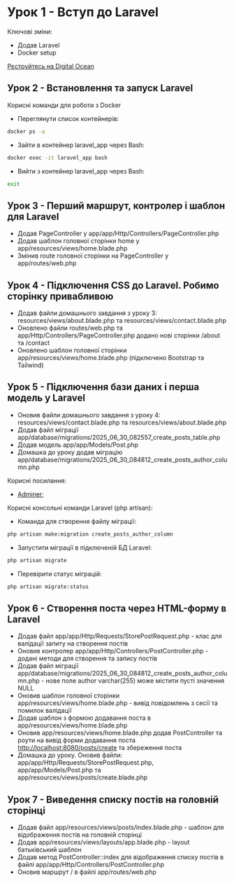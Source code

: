 # Урок 1 - Вступ до Laravel

Ключові зміни:

- Додав Laravel
- Docker setup


[Рєструйтесь на Digital Ocean](https://m.do.co/c/cfcb074144ad)


## Урок 2 - Встановлення та запуск Laravel

Корисні команди для роботи з Docker

- Переглянути список контейнерів:

```bash
docker ps -a
```

- Зайти в контейнер laravel_app через Bash: 

```bash
docker exec -it laravel_app bash
```

- Вийти з контейнер laravel_app через Bash: 

```bash
exit
```


## Урок 3 - Перший маршрут, контролер і шаблон для Laravel

- Додав PageController у app/app/Http/Controllers/PageController.php
- Додав шаблон головної сторінки home у app/resources/views/home.blade.php
- Змінив route головної сторінки на PageController у app/routes/web.php


## Урок 4 - Підключення CSS до Laravel. Робимо сторінку привабливою

- Додав файли домашнього завдання з уроку 3: resources/views/about.blade.php та resources/views/contact.blade.php
- Оновлено файли routes/web.php та app/Http/Controllers/PageController.php додано нові сторінки /about та /contact
- Оновлено шаблон головної сторінки app/resources/views/home.blade.php (підключено Bootstrap та Tailwind)


## Урок 5 - Підключення бази даних і перша модель у Laravel

- Оновив файли домашнього завдання з уроку 4: resources/views/contact.blade.php та resources/views/about.blade.php
- Додав файл міграції app/database/migrations/2025_06_30_082557_create_posts_table.php
- Додав модель app/app/Models/Post.php
- Домашка до уроку додав міграцію app/database/migrations/2025_06_30_084812_create_posts_author_column.php


Корисні посилання:

- [Adminer](http://localhost:8081/);


Корисні консольні команди Laravel (php artisan):

- Команда для створення файлу міграції:

```bash
php artisan make:migration create_posts_author_column
```

- Запустити міграції в підключеній БД Laravel:

```bash
php artisan migrate
```

- Перевірити статус міграцій:

```bash
php artisan migrate:status
```


## Урок 6 - Створення поста через HTML-форму в Laravel

- Додав файл app/app/Http/Requests/StorePostRequest.php - клас для валідації запиту на створення постів
- Оновив контролер app/app/Http/Controllers/PostController.php - додані методи для створення та запису постів
- Додав файл міграції app/database/migrations/2025_06_30_084812_create_posts_author_column.php - нове поле author varchar(255) може містити пусті значення NULL
- Оновив шаблон головної сторінки app/resources/views/home.blade.php - вивід повідомлень з сесії та помилок валідації
- Додав шаблон з формою додавання поста в app/resources/views/home.blade.php
- Оновив app/resources/views/home.blade.php додав PostController та роути на вивід форми додавання поста [http://localhost:8080/posts/create](http://localhost:8080/posts/create) та збереження поста
- Домашка до уроку. Оновив файли: app/app/Http/Requests/StorePostRequest.php, app/app/Models/Post.php та app/resources/views/posts/create.blade.php


## Урок 7 - Виведення списку постів на головній сторінці

- Додав файл app/resources/views/posts/index.blade.php - шаблон для відображення постів на головній сторінці
- Додав app/resources/views/layouts/app.blade.php - layout батьківський шаблон
- Додав метод PostController::index для відображення списку постів в файлі app/app/Http/Controllers/PostController.php
- Оновив маршрут / в файлі app/routes/web.php








